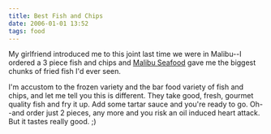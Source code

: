 ```yaml
---
title: Best Fish and Chips
date: 2006-01-01 13:52
tags: food
---
```

My girlfriend introduced me to this joint last time we were in Malibu--I ordered a 3 piece fish and chips and [Malibu Seafood][1] gave me the biggest chunks of fried fish I'd ever seen.

I'm accustom to the frozen variety and the bar food variety of fish and chips, and let me tell you this is different. They take good, fresh, gourmet quality fish and fry it up. Add some tartar sauce and you're ready to go. Oh--and order just 2 pieces, any more and you risk an oil induced heart attack. But it tastes really good. ;)

 [1]: http://local.google.com/local?q=mailbu+seafood&btnG=Search&sll=37.062500,-95.677068&sspn=36.178967,59.941406&t=&hl=en&latlng=37062500,-95677068,10782990093501476751
